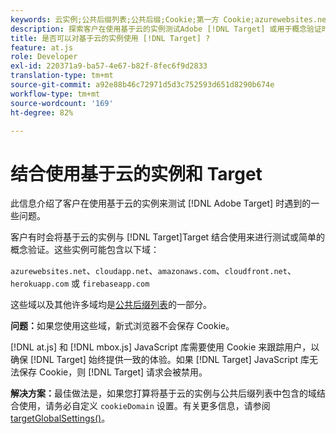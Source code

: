```yaml
---
keywords: 云实例;公共后缀列表;公共后缀;Cookie;第一方 Cookie;azurewebsites.net;cloudapp.net;amazonaws.com;cloudfront.net;herokuapp.com;firebaseapp.com;targetGlobalSettings;cookieDomain
description: 探索客户在使用基于云的实例测试Adobe [!DNL Target] 或用于概念验证时遇到的问题（使用解决方案）。
title: 是否可以对基于云的实例使用 [!DNL Target] ?
feature: at.js
role: Developer
exl-id: 220371a9-ba57-4e67-b82f-8fec6f9d2833
translation-type: tm+mt
source-git-commit: a92e88b46c72971d5d3c752593d651d8290b674e
workflow-type: tm+mt
source-wordcount: '169'
ht-degree: 82%

---
```


# 结合使用基于云的实例和 Target

此信息介绍了客户在使用基于云的实例来测试 [!DNL Adobe Target] 时遇到的一些问题。

 客户有时会将基于云的实例与 [!DNL Target]Target 结合使用来进行测试或简单的概念验证。这些实例可能包含以下域：

`azurewebsites.net`、`cloudapp.net`、`amazonaws.com`、`cloudfront.net`、`herokuapp.com` 或 `firebaseapp.com`

这些域以及其他许多域均是[公共后缀列表](https://publicsuffix.org/list/public_suffix_list.dat)的一部分。

**问题：**&#x200B;如果您使用这些域，新式浏览器不会保存 Cookie。

[!DNL at.js] 和 [!DNL mbox.js] JavaScript 库需要使用 Cookie 来跟踪用户，以确保 [!DNL Target] 始终提供一致的体验。如果 [!DNL Target] JavaScript 库无法保存 Cookie，则 [!DNL Target] 请求会被禁用。

**解决方案：**&#x200B;最佳做法是，如果您打算将基于云的实例与公共后缀列表中包含的域结合使用，请务必自定义 `cookieDomain` 设置。有关更多信息，请参阅 [targetGlobalSettings()](/help/c-implementing-target/c-implementing-target-for-client-side-web/targetgobalsettings.md)。
